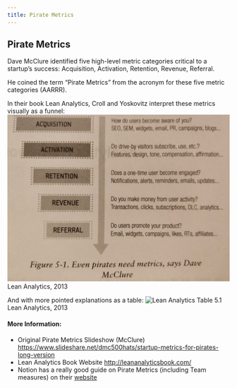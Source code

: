 ```yaml
---
title: Pirate Metrics
---
```

## Pirate Metrics

Dave McClure identified five high-level metric categories critical to a startup’s success: 
Acquisition, Activation, Retention, Revenue, Referral. 

He coined the term “Pirate Metrics” from the acronym for these five metric categories (AARRR).

In their book Lean Analytics, Croll and Yoskovitz interpret these metrics visually as a funnel:
![Lean Analytics Figure 5.1](https://github.com/yunChigewan/storage/blob/master/figure_5_1.jpg?raw=true)
Lean Analytics, 2013 


And with more pointed explanations as a table:
![Lean Analytics Table 5.1](https://github.com/yunChigewan/storage/blob/master/table_5_1.jpg?raw=true)
Lean Analytics, 2013

#### More Information:
<!-- Please add any articles you think might be helpful to read before writing the article -->
- Original Pirate Metrics Slideshow (McClure) https://www.slideshare.net/dmc500hats/startup-metrics-for-pirates-long-version
- Lean Analytics Book Website http://leananalyticsbook.com/
- Notion has a really good guide on Pirate Metrics (including Team measures) on their [website](http://usenotion.com/aarrrt/)

